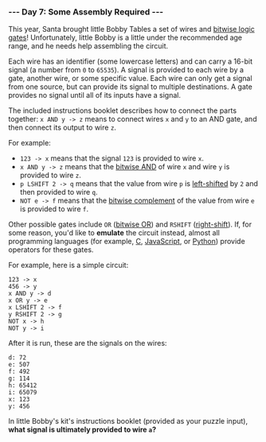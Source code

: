 ### --- Day 7: Some Assembly Required ---

This year, Santa brought little Bobby Tables a set of wires and
[bitwise logic gates](https://en.wikipedia.org/wiki/Bitwise_operation)! Unfortunately, little Bobby is a little under the
recommended age range, and he needs help assembling the circuit.

Each wire has an identifier (some lowercase letters) and can carry a 16-bit
signal (a number from `0` to `65535`). A signal is provided to each wire by a
gate, another wire, or some specific value. Each wire can only get a signal
from one source, but can provide its signal to multiple destinations. A
gate provides no signal until all of its inputs have a signal.

The included instructions booklet describes how to connect the parts
together: `x AND y -> z` means to connect wires `x` and `y` to an AND gate, and
then connect its output to wire `z`.

For example:

- `123 -> x` means that the signal `123` is provided to wire `x`.
- `x AND y -> z` means that the [bitwise AND](https://en.wikipedia.org/wiki/Bitwise_operation#AND) of wire `x` and wire `y` is
  provided to wire `z`.
- `p LSHIFT 2 -> q` means that the value from wire `p` is [left-shifted](https://en.wikipedia.org/wiki/Logical_shift) by `2`
  and then provided to wire `q`.
- `NOT e -> f` means that the [bitwise complement](https://en.wikipedia.org/wiki/Bitwise_operation#NOT) of the value from wire `e`
  is provided to wire `f`.

Other possible gates include `OR` ([bitwise OR](https://en.wikipedia.org/wiki/Bitwise_operation#OR)) and `RSHIFT` ([right-shift](https://en.wikipedia.org/wiki/Logical_shift)). If,
for some reason, you'd like to **emulate** the circuit instead, almost all
programming languages (for example, [C](https://en.wikipedia.org/wiki/Bitwise_operations_in_C), [JavaScript](https://developer.mozilla.org/en-US/docs/Web/JavaScript/Reference/Operators/Bitwise_Operators), or [Python](https://wiki.python.org/moin/BitwiseOperators)) provide
operators for these gates.

For example, here is a simple circuit:

```
123 -> x
456 -> y
x AND y -> d
x OR y -> e
x LSHIFT 2 -> f
y RSHIFT 2 -> g
NOT x -> h
NOT y -> i
```

After it is run, these are the signals on the wires:

```
d: 72
e: 507
f: 492
g: 114
h: 65412
i: 65079
x: 123
y: 456
```

In little Bobby's kit's instructions booklet (provided as your puzzle
input), **what signal is ultimately provided to wire `a`?**
